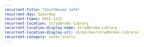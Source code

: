 ```yaml
---
recurrent-title: "Courthouse café"
recurrent-day: Saturday
recurrent-times: 0915-1215
recurrent-location: stradbroke-library
recurrent-location-display-name: Stradbroke Library
recurrent-location-display-url: /branches/stradbroke-library/
recurrent-category: cafes-stalls
---
```

